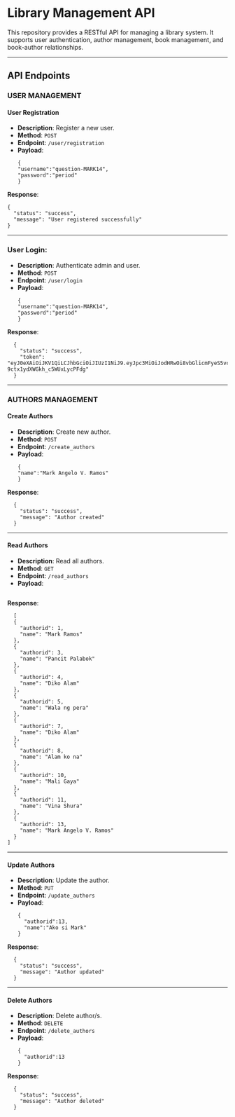 # Library Management API

This repository provides a RESTful API for managing a library system. It supports user authentication, author management, book management, and book-author relationships.

---

## API Endpoints

### USER MANAGEMENT

#### User Registration
- **Description**: Register a new user.
- **Method**: `POST`
- **Endpoint**: `/user/registration`
- **Payload**:
  ```
  {
  "username":"question-MARK14",
  "password":"period"
  }
  ```
**Response**:
```
{
  "status": "success",
  "message": "User registered successfully"
}
```

---

### User Login:
- **Description**: Authenticate admin and user.
- **Method**: `POST`
- **Endpoint**: `/user/login`
- **Payload**:
  ```
  {
  "username":"question-MARK14",
  "password":"period"
  }
  ```
**Response**:
```
  {
    "status": "success",
    "token": "eyJ0eXAiOiJKV1QiLCJhbGciOiJIUzI1NiJ9.eyJpc3MiOiJodHRwOi8vbGlicmFyeS5vcmciLCJhdWQiOiJodHRwOi8vbGlicmFyeS5jb20iLCJpYXQiOjE3MzIwMjg3MzQsImV4cCI6MTczMjAzMjMzNCwiZGF0YSI6eyJ1c2VyaWQiOjEyfX0.BCz4U3IKBejDj4LPd-9ctx1ydXWGkh_c5WUxLycPFdg"
  }
```

---

### AUTHORS MANAGEMENT
#### Create Authors
- **Description**: Create new author.
- **Method**: `POST`
- **Endpoint**: `/create_authors`
- **Payload**:
  ```
  {
  "name":"Mark Angelo V. Ramos"
  }
  ```
**Response**:
```
  {
    "status": "success",
    "message": "Author created"
  }
```

---

#### Read Authors
- **Description**: Read all authors.
- **Method**: `GET`
- **Endpoint**: `/read_authors`
- **Payload**:
  ```
  ```
**Response**:
```
  [
  {
    "authorid": 1,
    "name": "Mark Ramos"
  },
  {
    "authorid": 3,
    "name": "Pancit Palabok"
  },
  {
    "authorid": 4,
    "name": "Diko Alam"
  },
  {
    "authorid": 5,
    "name": "Wala ng pera"
  },
  {
    "authorid": 7,
    "name": "Diko Alam"
  },
  {
    "authorid": 8,
    "name": "Alam ko na"
  },
  {
    "authorid": 10,
    "name": "Mali Gaya"
  },
  {
    "authorid": 11,
    "name": "Vina Shura"
  },
  {
    "authorid": 13,
    "name": "Mark Angelo V. Ramos"
  }
]
```

---

#### Update Authors
- **Description**: Update the author.
- **Method**: `PUT`
- **Endpoint**: `/update_authors`
- **Payload**:
  ```
  {
    "authorid":13,
    "name":"Ako si Mark"
  }
  ```
**Response**:
```
  {
    "status": "success",
    "message": "Author updated"
  }
```

---


#### Delete Authors
- **Description**: Delete author/s.
- **Method**: `DELETE`
- **Endpoint**: `/delete_authors`
- **Payload**:
  ```
  {
    "authorid":13
  }
  ```
**Response**:
```
  {
    "status": "success",
    "message": "Author deleted"
  }
```
